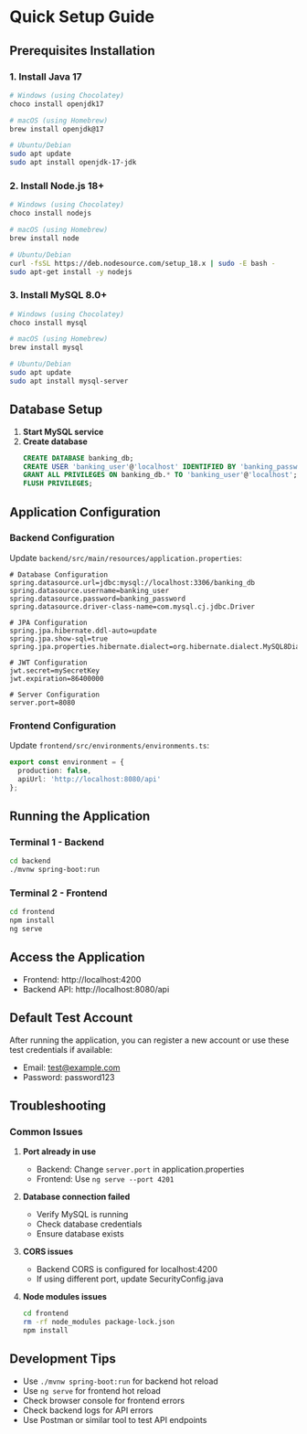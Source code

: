# Quick Setup Guide

## Prerequisites Installation

### 1. Install Java 17
```bash
# Windows (using Chocolatey)
choco install openjdk17

# macOS (using Homebrew)
brew install openjdk@17

# Ubuntu/Debian
sudo apt update
sudo apt install openjdk-17-jdk
```

### 2. Install Node.js 18+
```bash
# Windows (using Chocolatey)
choco install nodejs

# macOS (using Homebrew)
brew install node

# Ubuntu/Debian
curl -fsSL https://deb.nodesource.com/setup_18.x | sudo -E bash -
sudo apt-get install -y nodejs
```

### 3. Install MySQL 8.0+
```bash
# Windows (using Chocolatey)
choco install mysql

# macOS (using Homebrew)
brew install mysql

# Ubuntu/Debian
sudo apt update
sudo apt install mysql-server
```

## Database Setup

1. **Start MySQL service**
2. **Create database**
   ```sql
   CREATE DATABASE banking_db;
   CREATE USER 'banking_user'@'localhost' IDENTIFIED BY 'banking_password';
   GRANT ALL PRIVILEGES ON banking_db.* TO 'banking_user'@'localhost';
   FLUSH PRIVILEGES;
   ```

## Application Configuration

### Backend Configuration
Update `backend/src/main/resources/application.properties`:
```properties
# Database Configuration
spring.datasource.url=jdbc:mysql://localhost:3306/banking_db
spring.datasource.username=banking_user
spring.datasource.password=banking_password
spring.datasource.driver-class-name=com.mysql.cj.jdbc.Driver

# JPA Configuration
spring.jpa.hibernate.ddl-auto=update
spring.jpa.show-sql=true
spring.jpa.properties.hibernate.dialect=org.hibernate.dialect.MySQL8Dialect

# JWT Configuration
jwt.secret=mySecretKey
jwt.expiration=86400000

# Server Configuration
server.port=8080
```

### Frontend Configuration
Update `frontend/src/environments/environments.ts`:
```typescript
export const environment = {
  production: false,
  apiUrl: 'http://localhost:8080/api'
};
```

## Running the Application

### Terminal 1 - Backend
```bash
cd backend
./mvnw spring-boot:run
```

### Terminal 2 - Frontend
```bash
cd frontend
npm install
ng serve
```

## Access the Application
- Frontend: http://localhost:4200
- Backend API: http://localhost:8080/api

## Default Test Account
After running the application, you can register a new account or use these test credentials if available:
- Email: test@example.com
- Password: password123

## Troubleshooting

### Common Issues

1. **Port already in use**
   - Backend: Change `server.port` in application.properties
   - Frontend: Use `ng serve --port 4201`

2. **Database connection failed**
   - Verify MySQL is running
   - Check database credentials
   - Ensure database exists

3. **CORS issues**
   - Backend CORS is configured for localhost:4200
   - If using different port, update SecurityConfig.java

4. **Node modules issues**
   ```bash
   cd frontend
   rm -rf node_modules package-lock.json
   npm install
   ```

## Development Tips

- Use `./mvnw spring-boot:run` for backend hot reload
- Use `ng serve` for frontend hot reload
- Check browser console for frontend errors
- Check backend logs for API errors
- Use Postman or similar tool to test API endpoints